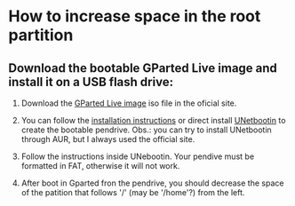 # How to increase space in the root partition

## Download the bootable GParted Live image and install it on a USB flash drive:

1. Download the [GParted Live image](https://gparted.org/) iso file in the oficial site.

2. You can follow the [installation instructions](https://gparted.org/liveusb.php) or direct install [UNetbootin](https://unetbootin.github.io/) to create the bootable pendrive. Obs.: you can try to install UNetbootin through AUR, but I always used the official site.

3. Follow the instructions inside UNebootin. Your pendive must be formatted in FAT, otherwise it will not work.

4. After boot in Gparted fron the pendrive, you should decrease the space of the patition that follows '/' (may be '/home'?) from the left.
